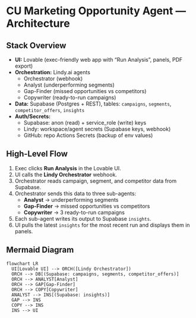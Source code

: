 # CU Marketing Opportunity Agent — Architecture

## Stack Overview
- **UI:** Lovable (exec-friendly web app with “Run Analysis”, panels, PDF export)
- **Orchestration:** Lindy.ai agents  
  - Orchestrator (webhook)  
  - Analyst (underperforming segments)  
  - Gap-Finder (missed opportunities vs competitors)  
  - Copywriter (ready-to-run campaigns)
- **Data:** Supabase (Postgres + REST), tables: `campaigns`, `segments`, `competitor_offers`, `insights`
- **Auth/Secrets:**  
  - Supabase: anon (read) + service_role (write) keys  
  - Lindy: workspace/agent secrets (Supabase keys, webhook)  
  - GitHub: repo Actions Secrets (backup of env values)

## High-Level Flow
1. Exec clicks **Run Analysis** in the Lovable UI.  
2. UI calls the **Lindy Orchestrator** webhook.  
3. Orchestrator reads campaign, segment, and competitor data from Supabase.  
4. Orchestrator sends this data to three sub-agents:  
   - **Analyst** → underperforming segments  
   - **Gap-Finder** → missed opportunities vs competitors  
   - **Copywriter** → 3 ready-to-run campaigns  
5. Each sub-agent writes its output to Supabase `insights`.  
6. UI pulls the latest `insights` for the most recent run and displays them in panels.

## Mermaid Diagram
```mermaid
flowchart LR
  UI[Lovable UI] --> ORCH([Lindy Orchestrator])
  ORCH --> DB[(Supabase: campaigns, segments, competitor_offers)]
  ORCH --> ANALYST[Analyst]
  ORCH --> GAP[Gap-Finder]
  ORCH --> COPY[Copywriter]
  ANALYST --> INS[(Supabase: insights)]
  GAP --> INS
  COPY --> INS
  INS --> UI
